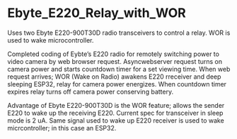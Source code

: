 # Ebyte_E220_Relay_with_WOR
Uses two Ebyte E220-900T30D radio transceivers to control a relay.  WOR is used to wake microcontroller.

Completed coding of Eybte’s E220 radio for remotely switching power to video camera by web browser request.  Asyncwebserver request turns on camera power and starts
countdown timer for a set viewing time.  When web request arrives; WOR (Wake on Radio) awakens E220 rreceiver and deep sleeping ESP32,  relay for camera power energizes. When countdown 
timer expires relay turns off camera power conserving battery.

Advantage of Ebyte E220-900T30D is the WOR feature; allows the sender E220 to wake up the receiving E220.  Current spec for transceiver in sleep mode is 2 uA.  Same signal used to wake up E220
receiver is used to wake micrcontroller; in this case an ESP32.
